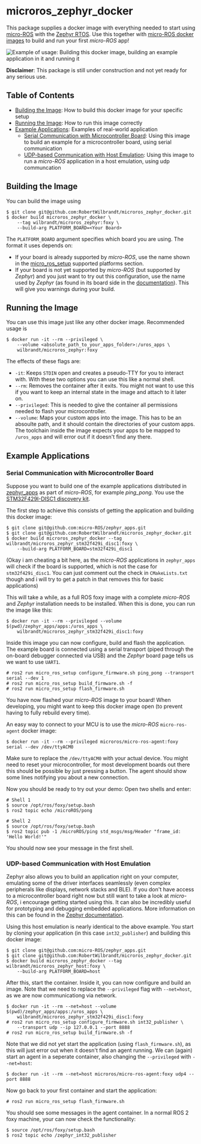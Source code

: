 microros_zephyr_docker
======================

This package supplies a docker image with everything needed to start using [micro-ROS](https://micro-ros.github.io/) with the [Zephyr RTOS](https://www.zephyrproject.org/). Use this together with [micro-ROS docker images](https://github.com/micro-ROS/docker) to build and run your first *micro-ROS* app!

![Example of usage: Building this docker image, building an example application in it and running it](doc/usage_sample.gif)

**Disclaimer**: This package is still under construction and not yet ready for any serious use.

Table of Contents
-----------------

- [Building the Image](#building-the-image): How to build this docker image for your specific setup
- [Running the Image](#running-the-image): How to run this image correctly
- [Example Applications](#example-applications): Examples of real-world application
  - [Serial Communication with Microcontroller Board](#serial-communication-with-microcontroller-board): Using this image to build an example for a microcontroller board, using serial communication
  - [UDP-based Communication with Host Emulation](#udp-based-communication-with-host-emulation): Using this image to run a *micro-ROS* application in a host emulation, using udp communcation

Building the Image
------------------

You can build the image using

```console
$ git clone git@github.com:RobertWilbrandt/microros_zephyr_docker.git
$ docker build microros_zephyr_docker \
    --tag wilbrandt/microros_zephyr:foxy \
    --build-arg PLATFORM_BOARD=<Your Board>
```

The ```PLATFORM_BOARD``` argument specifies which board you are using. The format it uses depends on:
- If your board is already supported by *micro-ROS*, use the name shown in the [micro_ros_setup](https://github.com/micro-ROS/micro_ros_setup) supported platforms section.
- If your board is not yet supported by *micro-ROS* (but supported by *Zephyr*) and you just want to try out this configuration, use the name used by *Zephyr* (as found in its board side in the [documentation](https://docs.zephyrproject.org/latest/boards/index.html)). This will give you warnings during your build.

Running the Image
-----------------

You can use this image just like any other docker image. Recommended usage is

```console
$ docker run -it --rm --privileged \
    --volume <absolute_path_to_your_apps_folder>:/uros_apps \
    wilbrandt/microros_zephyr:foxy
```

The effects of these flags are:
- ```-it```: Keeps ```STDIN``` open and creates a pseudo-TTY for you to interact with. With these two options you can use this like a normal shell.
- ```--rm```: Removes the container after it exits. You might not want to use this if you want to keep an internal state in the image and attach to it later on.
- ```--privileged```: This is needed to give the container all permissions needed to flash your microcontroller.
- ```--volume```: Maps your custom apps into the image. This has to be an absoulte path, and it should contain the directories of your custom apps. The toolchain inside the image expects your apps to be mapped to ```/uros_apps``` and will error out if it doesn't find any there.

Example Applications
--------------------

### Serial Communication with Microcontroller Board

Suppose you want to build one of the example applications distributed in [zephyr_apps](https://github.com/micro-ROS/zephyr_apps) as part of *micro-ROS*, for example *ping_pong*. You use the [STM32F429I-DISC1 discovery kit](https://docs.zephyrproject.org/latest/boards/arm/stm32f429i_disc1/doc/index.html).

The first step to achieve this consists of getting the application and building this docker image:
```console
$ git clone git@github.com:micro-ROS/zephyr_apps.git
$ git clone git@github.com:RobertWilbrandt/microros_zephyr_docker.git
$ docker build microros_zephyr_docker --tag wilbrandt/microros_zephyr_stm32f429i_disc1:foxy \
    --build-arg PLATFORM_BOARD=stm32f429i_disc1
```

(Okay i am cheating a bit here, as the *micro-ROS* applications in ```zephyr_apps``` will check if the board is supported, which is not the case for ```stm32f429i_disc1```. You can just comment out the check in ```CMakeLists.txt``` though and i will try to get a patch in that removes this for basic applications)

This will take a while, as a full ROS foxy image with a complete *micro-ROS* and *Zephyr* installation needs to be installed. When this is done, you can run the image like this:

```console
$ docker run -it --rm --privileged --volume $(pwd)/zephyr_apps/apps:/uros_apps \
    wilbrandt/microros_zephyr_stm32f429i_disc1:foxy
```

Inside this image you can now configure, build and flash the application. The example board is connected using a serial transport (piped through the on-board debugger connected via USB) and the *Zephyr* board page tells us we want to use ```UART1```.

```console
# ros2 run micro_ros_setup configure_firmware.sh ping_pong --transport serial --dev 1
# ros2 run micro_ros_setup build_firmware.sh -f
# ros2 run micro_ros_setup flash_firmware.sh
```

You have now flashed your *micro-ROS* image to your board! When developing, you might want to keep this docker image open (to prevent having to fully rebuild every time).

An easy way to connect to your MCU is to use the *micro-ROS* ```micro-ros-agent``` docker image:

```console
$ docker run -it --rm --privileged microros/micro-ros-agent:foxy serial --dev /dev/ttyACM0
```

Make sure to replace the ```/dev/ttyACM0``` with your actual device. You might need to reset your microcontroller, for most development boards out there this should be possible by just pressing a button. The agent should show some lines notifying you about a new connection.

Now you should be ready to try out your demo: Open two shells and enter:
```console
# Shell 1
$ source /opt/ros/foxy/setup.bash
$ ros2 topic echo /microROS/pong
```

```console
# Shell 2
$ source /opt/ros/foxy/setup.bash
$ ros2 topic pub -1 /microROS/ping std_msgs/msg/Header "frame_id: 'Hello World!'"
```

You should now see your message in the first shell.

### UDP-based Communication with Host Emulation

Zephyr also allows you to build an application right on your computer, emulating some of the driver interfaces seamlessly (even complex peripherals like displays, network stacks and BLE). If you don't have access to a microcontroller board right now but still want to take a look at *micro-ROS*, i encourage getting started using this. It can also be incredibly useful for prototyping and debugging embedded applications. More information on this can be found in the [Zephyr documentation](https://docs.zephyrproject.org/latest/boards/posix/native_posix/doc/index.html).

Using this host emulation is nearly identical to the above example. You start by cloning your application (in this case ```int32_publisher```) and building this docker image:

```console
$ git clone git@github.com:micro-ROS/zephyr_apps.git
$ git clone git@github.com:RobertWilbrandt/microros_zephyr_docker.git
$ docker build microros_zephyr_docker --tag wilbrandt/microros_zephyr_host:foxy \
    --build-arg PLATFORM_BOARD=host
```

After this, start the container. Inside it, you can now configure and build an image. Note that we need to replace the ```--privileged``` flag with ```--net=host```, as we are now communicationg via network.

```console
$ docker run -it --rm --net=host --volume $(pwd)/zephyr_apps/apps:/uros_apps \
    wilbrandt/microros_zephyr_stm32f429i_disc1:foxy
# ros2 run micro_ros_setup configure_firmware.sh int32_publisher \
    --transport udp --ip 127.0.0.1 --port 8888
# ros2 run micro_ros_setup build_firmware.sh -f
```

Note that we did not yet start the application (using ```flash_firmware.sh```), as this will just error out when it doesn't find an agent running. We can (again) start an agent in a seperate container, also changing the ```--privileged``` with ```--net=host```:

```console
$ docker run -it --rm --net=host microros/micro-ros-agent:foxy udp4 --port 8888
```

Now go back to your first container and start the application:

```console
# ros2 run micro_ros_setup flash_firmware.sh
```

You should see some messages in the agent container. In a normal ROS 2 foxy machine, your can now check the functionality:

```console
$ source /opt/ros/foxy/setup.bash
$ ros2 topic echo /zephyr_int32_publisher
```
